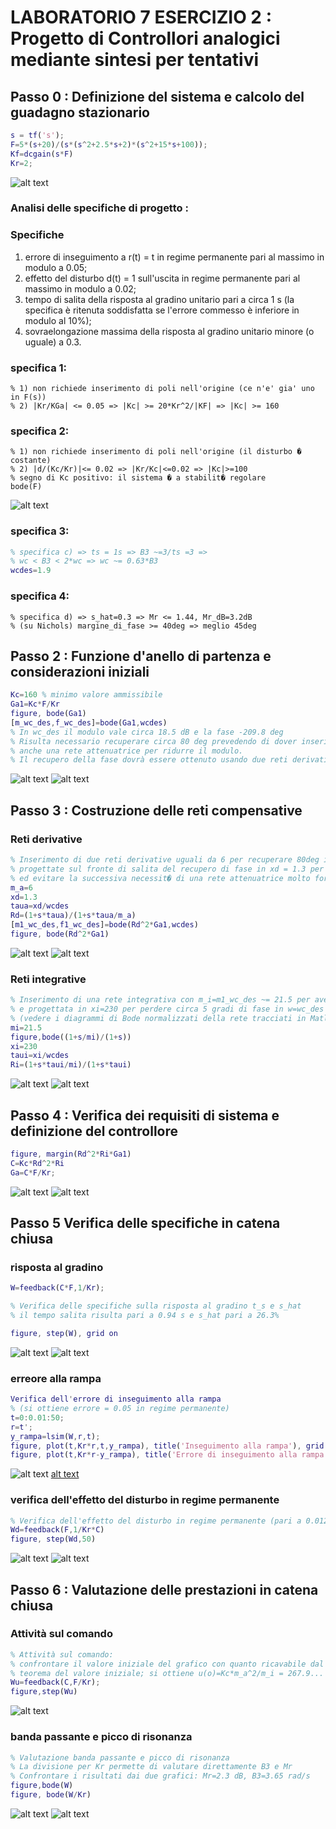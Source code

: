 # LABORATORIO 7 ESERCIZIO 2 : Progetto di Controllori analogici mediante sintesi per tentativi

## Passo 0 : Definizione del sistema e calcolo del guadagno stazionario

```Matlab
s = tf('s');
F=5*(s+20)/(s*(s^2+2.5*s+2)*(s^2+15*s+100));
Kf=dcgain(s*F)
Kr=2;
```
![alt text](https://github.com/lorenzobellino/Controlli-Automatici/blob/master/Laboratori/LAB07/img/e2passo0.JPG)

### Analisi delle specifiche di progetto :
### Specifiche
1. errore di inseguimento a r(t) = t in regime permanente pari al massimo in modulo a 0.05;
2. effetto del disturbo d(t) = 1 sull'uscita in regime permanente pari al massimo in modulo a 0.02;
3. tempo di salita della risposta al gradino unitario pari a circa 1 s (la specifica è ritenuta soddisfatta se l'errore commesso è inferiore in modulo al 10%);
4. sovraelongazione massima della risposta al gradino unitario minore (o uguale) a 0.3.

### specifica 1:
```
% 1) non richiede inserimento di poli nell'origine (ce n'e' gia' uno in F(s))
% 2) |Kr/KGa| <= 0.05 => |Kc| >= 20*Kr^2/|KF| => |Kc| >= 160
```

### specifica 2:
```
% 1) non richiede inserimento di poli nell'origine (il disturbo � costante)
% 2) |d/(Kc/Kr)|<= 0.02 => |Kr/Kc|<=0.02 => |Kc|>=100
% segno di Kc positivo: il sistema � a stabilit� regolare
bode(F)
```
![alt text](https://github.com/lorenzobellino/Controlli-Automatici/blob/master/Laboratori/LAB07/img/e2passo1bode.JPG)

### specifica 3:
```Matlab
% specifica c) => ts = 1s => B3 ~=3/ts =3 =>
% wc < B3 < 2*wc => wc ~= 0.63*B3
wcdes=1.9
```

### specifica 4:
```
% specifica d) => s_hat=0.3 => Mr <= 1.44, Mr_dB=3.2dB
% (su Nichols) margine_di_fase >= 40deg => meglio 45deg
```
## Passo 2 : Funzione d'anello di partenza e considerazioni iniziali
```Matlab
Kc=160 % minimo valore ammissibile
Ga1=Kc*F/Kr
figure, bode(Ga1)
[m_wc_des,f_wc_des]=bode(Ga1,wcdes)
% In wc_des il modulo vale circa 18.5 dB e la fase -209.8 deg
% Risulta necessario recuperare circa 80 deg prevedendo di dover inserire
% anche una rete attenuatrice per ridurre il modulo.
% Il recupero della fase dovrà essere ottenuto usando due reti derivative.
```
![alt text](https://github.com/lorenzobellino/Controlli-Automatici/blob/master/Laboratori/LAB07/img/e2passo2.JPG)
![alt text](https://github.com/lorenzobellino/Controlli-Automatici/blob/master/Laboratori/LAB07/img/e2passo2bode.JPG)

## Passo 3 : Costruzione delle reti compensative
### Reti derivative
```Matlab
% Inserimento di due reti derivative uguali da 6 per recuperare 80deg in w=wc_des,
% progettate sul fronte di salita del recupero di fase in xd = 1.3 per limitare l'aumento di modulo
% ed evitare la successiva necessit� di una rete attenuatrice molto forte
m_a=6
xd=1.3
taua=xd/wcdes
Rd=(1+s*taua)/(1+s*taua/m_a)
[m1_wc_des,f1_wc_des]=bode(Rd^2*Ga1,wcdes)
figure, bode(Rd^2*Ga1)
```
![alt text](https://github.com/lorenzobellino/Controlli-Automatici/blob/master/Laboratori/LAB07/img/e2passo3.JPG)
![alt text](https://github.com/lorenzobellino/Controlli-Automatici/blob/master/Laboratori/LAB07/img/e2passo3bode.JPG)

### Reti integrative
```Matlab
% Inserimento di una rete integrativa con m_i=m1_wc_des ~= 21.5 per avere wc_finale=wc_des
% e progettata in xi=230 per perdere circa 5 gradi di fase in w=wc_des
% (vedere i diagrammi di Bode normalizzati della rete tracciati in Matlab)
mi=21.5
figure,bode((1+s/mi)/(1+s))
xi=230
taui=xi/wcdes
Ri=(1+s*taui/mi)/(1+s*taui)
```
![alt text](https://github.com/lorenzobellino/Controlli-Automatici/blob/master/Laboratori/LAB07/img/e2passo32.JPG)
![alt text](https://github.com/lorenzobellino/Controlli-Automatici/blob/master/Laboratori/LAB07/img/e2passo3bode2.JPG)

## Passo 4 : Verifica dei requisiti di sistema e definizione del controllore

```Matlab
figure, margin(Rd^2*Ri*Ga1)
C=Kc*Rd^2*Ri
Ga=C*F/Kr;
```
![alt text](https://github.com/lorenzobellino/Controlli-Automatici/blob/master/Laboratori/LAB07/img/e2passo4.JPG)
![alt text](https://github.com/lorenzobellino/Controlli-Automatici/blob/master/Laboratori/LAB07/img/e2passo4margin.JPG)

## Passo 5 Verifica delle specifiche in catena chiusa
### risposta al gradino

```Matlab
W=feedback(C*F,1/Kr);

% Verifica delle specifiche sulla risposta al gradino t_s e s_hat
% il tempo salita risulta pari a 0.94 s e s_hat pari a 26.3%

figure, step(W), grid on
```
![alt text](https://github.com/lorenzobellino/Controlli-Automatici/blob/master/Laboratori/LAB07/img/e2passo5peak.JPG)
![alt text](https://github.com/lorenzobellino/Controlli-Automatici/blob/master/Laboratori/LAB07/img/e2passo5salita.JPG)

### erreore alla rampa
```Matlab
Verifica dell'errore di inseguimento alla rampa
% (si ottiene errore = 0.05 in regime permanente)
t=0:0.01:50;
r=t';
y_rampa=lsim(W,r,t);
figure, plot(t,Kr*r,t,y_rampa), title('Inseguimento alla rampa'), grid on
figure, plot(t,Kr*r-y_rampa), title('Errore di inseguimento alla rampa'), grid on
```
![alt text](https://github.com/lorenzobellino/Controlli-Automatici/blob/master/Laboratori/LAB07/img/e2passo5rampa.JPG)
[alt text](https://github.com/lorenzobellino/Controlli-Automatici/blob/master/Laboratori/LAB07/img/e2passo5errorerampa.JPG)

### verifica dell'effetto del disturbo in regime permanente
```Matlab
% Verifica dell'effetto del disturbo in regime permanente (pari a 0.0125)
Wd=feedback(F,1/Kr*C)
figure, step(Wd,50)
```
![alt text](https://github.com/lorenzobellino/Controlli-Automatici/blob/master/Laboratori/LAB07/img/e2passo5wd.JPG)
![alt text](https://github.com/lorenzobellino/Controlli-Automatici/blob/master/Laboratori/LAB07/img/e2passo5wddef.JPG)

## Passo 6 : Valutazione delle prestazioni in catena chiusa

### Attività sul comando
```Matlab
% Attività sul comando:
% confrontare il valore iniziale del grafico con quanto ricavabile dal
% teorema del valore iniziale; si ottiene u(o)=Kc*m_a^2/m_i = 267.9...
Wu=feedback(C,F/Kr);
figure,step(Wu)
```
![alt text](https://github.com/lorenzobellino/Controlli-Automatici/blob/master/Laboratori/LAB07/img/e2passo6wu.JPG)

### banda passante e picco di risonanza
```Matlab
% Valutazione banda passante e picco di risonanza
% La divisione per Kr permette di valutare direttamente B3 e Mr
% Confrontare i risultati dai due grafici: Mr=2.3 dB, B3=3.65 rad/s
figure,bode(W)
figure, bode(W/Kr)
```
![alt text](https://github.com/lorenzobellino/Controlli-Automatici/blob/master/Laboratori/LAB07/img/e2passo6bode1.JPG)
![alt text](https://github.com/lorenzobellino/Controlli-Automatici/blob/master/Laboratori/LAB07/img/e2passo6bode2.JPG)
